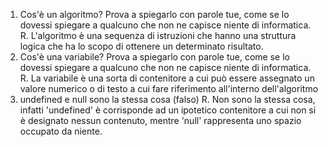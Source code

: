 1. Cos'è un algoritmo? Prova a spiegarlo con parole tue, come se lo dovessi spiegare a qualcuno che non ne capisce niente di informatica.
R. L'algoritmo è una sequenza di istruzioni che hanno una struttura logica che ha lo scopo di ottenere un determinato risultato.
2. Cos'è una variabile? Prova a spiegarlo con parole tue, come se lo dovessi spiegare a qualcuno che non ne capisce niente di informatica.
R. La variabile è una sorta di contenitore a cui può essere assegnato un valore numerico o di testo a cui fare riferimento all'interno dell'algoritmo
3. undefined e null sono la stessa cosa (falso)
R. Non sono la stessa cosa, infatti 'undefined' è corrisponde ad un ipotetico contenitore a cui non si è designato nessun contenuto, mentre 'null' rappresenta uno spazio occupato da niente.